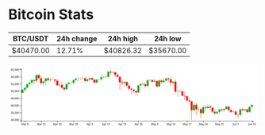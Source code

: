 # Bitcoin Stats

BTC/USDT|24h change|24h high|24h low|
|---|---|---|---|
|$40470.00|12.71%|$40826.32|$35670.00|

<img src="./chart.svg">
